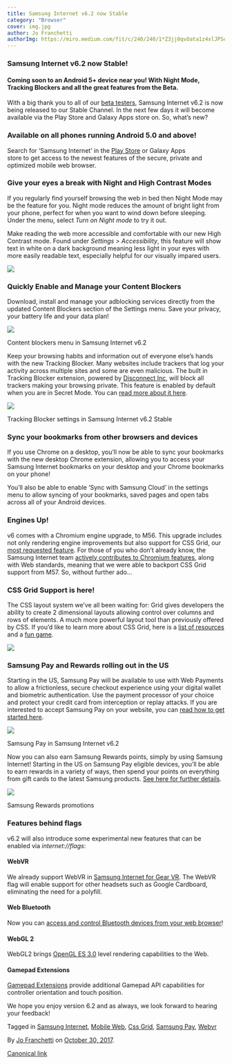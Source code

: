 ```yaml
---
title: Samsung Internet v6.2 now Stable
category: "Browser"
cover: img.jpg
author: Jo Franchetti
authorImg: https://miro.medium.com/fit/c/240/240/1*Z3jj0qvOata1z4xlJPSqOA.jpeg
---
```


### Samsung Internet v6.2 now Stable!

#### Coming soon to an Android 5+ device near you! With Night Mode, Tracking Blockers and all the great features from the Beta.

With a big thank you to all of our [beta testers](https://medium.com/samsung-internet-dev/big-news-for-our-new-samsung-internet-beta-v6-2-6199b6743cb9), Samsung Internet v6.2 is now being released to our Stable Channel. In the next few days it will become available via the Play Store and Galaxy Apps store on. So, what’s new?

### Available on all phones running Android 5.0 and above!

Search for ‘Samsung Internet’ in the [Play Store](https://play.google.com/store/apps/details?id=com.sec.android.app.sbrowser) or Galaxy Apps  
store to get access to the newest features of the secure, private and optimized mobile web browser.

### Give your eyes a break with Night and High Contrast Modes

If you regularly find yourself browsing the web in bed then Night Mode may be the feature for you. Night mode reduces the amount of bright light from your phone, perfect for when you want to wind down before sleeping. Under the menu, select _Turn on Night mode_ to try it out.

Make reading the web more accessible and comfortable with our new High Contrast mode. Found under _Settings > Accessibility_, this feature will show text in white on a dark background meaning less light in your eyes with more easily readable text, especially helpful for our visually impared users.

![](https://cdn-images-1.medium.com/max/800/1*IXqZCs6Ot0NaO26a5VJh-Q.png)

### Quickly Enable and Manage your Content Blockers

Download, install and manage your adblocking services directly from the updated Content Blockers section of the Settings menu. Save your privacy, your battery life and your data plan!

![](https://cdn-images-1.medium.com/max/800/1*TlagA8jaF8wGWDhAfaad0Q.png)

Content blockers menu in Samsung Internet v6.2

Keep your browsing habits and information out of everyone else’s hands with the new Tracking Blocker. Many websites include trackers that log your activity across multiple sites and some are even malicious. The built in Tracking Blocker extension, powered by [Disconnect Inc](https://disconnect.me/), will block all trackers making your browsing private. This feature is enabled by default when you are in Secret Mode. You can [read more about it here](https://medium.com/samsung-internet-dev/introducing-our-new-tracking-blocker-powered-by-disconnect-c00f118c1151).

![](https://cdn-images-1.medium.com/max/800/1*V7Yb9vSqFY4kz0f17qpVBQ.png)

Tracking Blocker settings in Samsung Internet v6.2 Stable

### Sync your bookmarks from other browsers and devices

If you use Chrome on a desktop, you’ll now be able to sync your bookmarks with the new desktop Chrome extension, allowing you to access your Samsung Internet bookmarks on your desktop and your Chrome bookmarks on your phone!

You’ll also be able to enable ‘Sync with Samsung Cloud’ in the settings menu to allow syncing of your bookmarks, saved pages and open tabs across all of your Android devices.

### Engines Up!

v6 comes with a Chromium engine upgrade, to M56. This upgrade includes not only rendering engine improvements but also support for CSS Grid, our [most requested feature](https://storify.com/ThisIsJoFrank/cssgridsupport). For those of you who don’t already know, the Samsung Internet team [actively contributes to Chromium features](http://samsung.github.io/Chromium/), along with Web standards, meaning that we were able to backport CSS Grid support from M57. So, without further ado…

### CSS Grid Support is here!

The CSS layout system we’ve all been waiting for: Grid gives developers the ability to create 2 dimensional layouts allowing control over columns and rows of elements. A much more powerful layout tool than previously offered by CSS. If you’d like to learn more about CSS Grid, here is a [list of resources](http://jensimmons.com/post/feb-27-2017/learn-css-grid) and a [fun game](http://cssgridgarden.com/).

![](https://cdn-images-1.medium.com/max/800/1*BpXYM7o2HXmSJD9ClnRinQ.png)

### Samsung Pay and Rewards rolling out in the US

Starting in the US, Samsung Pay will be available to use with Web Payments to allow a frictionless, secure checkout experience using your digital wallet and biometric authentication. Use the payment processor of your choice and protect your credit card from interception or replay attacks. If you are interested to accept Samsung Pay on your website, you can [read how to get started here](https://medium.com/samsung-internet-dev/how-to-accept-samsung-pay-on-your-website-using-web-payments-c2fcd4d26c02).

![](https://cdn-images-1.medium.com/max/800/1*lGmITXn3xcb66o1qoXrntA.png)

Samsung Pay in Samsung Internet v6.2

Now you can also earn Samsung Rewards points, simply by using Samsung Internet! Starting in the US on Samsung Pay eligible devices, you’ll be able to earn rewards in a variety of ways, then spend your points on everything from gift cards to the latest Samsung products. [See here for further details](https://medium.com/samsung-internet-dev/us-users-can-get-rewarded-for-simply-using-samsung-internet-8bf4dabb244e).

![](https://cdn-images-1.medium.com/max/800/1*ICI5Uffi0PbJgGuZDXr3fw.png)

Samsung Rewards promotions

### Features behind flags

v6.2 will also introduce some experimental new features that can be enabled via _internet://flags_:

#### WebVR

We already support WebVR in [Samsung Internet for Gear VR](http://developer.samsung.com/internet#gearvr-overview). The WebVR flag will enable support for other headsets such as Google Cardboard, eliminating the need for a polyfill.

#### Web Bluetooth

Now you can [access and control Bluetooth devices from your web browser](https://peteroshaughnessy.com/posts/web-bluetooth-controlling-the-real-world/)!

#### WebGL 2

WebGL2 brings [OpenGL ES 3.0](https://en.wikipedia.org/wiki/OpenGL_ES#OpenGL_ES_3.0) level rendering capabilities to the Web.

#### Gamepad Extensions

[Gamepad Extensions](https://w3c.github.io/gamepad/extensions.html) provide additional Gamepad API capabilities for controller orientation and touch position.

We hope you enjoy version 6.2 and as always, we look forward to hearing your feedback!

Tagged in [Samsung Internet](https://medium.com/tag/samsung-internet), [Mobile Web](https://medium.com/tag/mobile-web), [Css Grid](https://medium.com/tag/css-grid), [Samsung Pay](https://medium.com/tag/samsung-pay), [Webvr](https://medium.com/tag/webvr)

By [Jo Franchetti](https://medium.com/@jofranchetti) on [October 30, 2017](https://medium.com/p/ab7f95ed8b4b).

[Canonical link](https://medium.com/@jofranchetti/samsung-internet-v6-2-now-stable-ab7f95ed8b4b)
